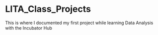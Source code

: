 # LITA_Class_Projects
This is where I documented my first project while learning Data Analysis with the Incubator Hub
